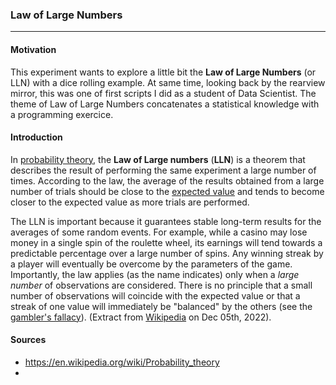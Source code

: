### Law of Large Numbers
-----

#### Motivation
This experiment wants to explore a little bit the **Law of Large Numbers** (or LLN) with a dice rolling example.
At same time, looking back by the rearview mirror, this was one of first scripts I did as a student of Data Scientist. The theme of Law of Large Numbers concatenates a statistical knowledge with a programming exercice.

#### Introduction
In [probability theory](https://en.wikipedia.org/wiki/Probability_theory), the  **Law of Large numbers**  (**LLN**) is a theorem that describes the result of performing the same experiment a large number of times. According to the law, the average of the results obtained from a large number of trials should be close to the [expected value](https://en.wikipedia.org/wiki/Expected_value) and tends to become closer to the expected value as more trials are performed.

The LLN is important because it guarantees stable long-term results for the averages of some random events. For example, while a casino may lose money in a single spin of the roulette wheel, its earnings will tend towards a predictable percentage over a large number of spins. Any winning streak by a player will eventually be overcome by the parameters of the game. Importantly, the law applies (as the name indicates) only when a *large number* of observations are considered. There is no principle that a small number of observations will coincide with the expected value or that a streak of one value will immediately be "balanced" by the others (see the  [gambler's fallacy](https://en.wikipedia.org/wiki/Gambler%27s_fallacy)). (Extract from [Wikipedia](https://en.wikipedia.org/wiki/Law_of_large_numbers) on Dec 05th, 2022).

#### 


#### Sources
* https://en.wikipedia.org/wiki/Probability_theory
* 




